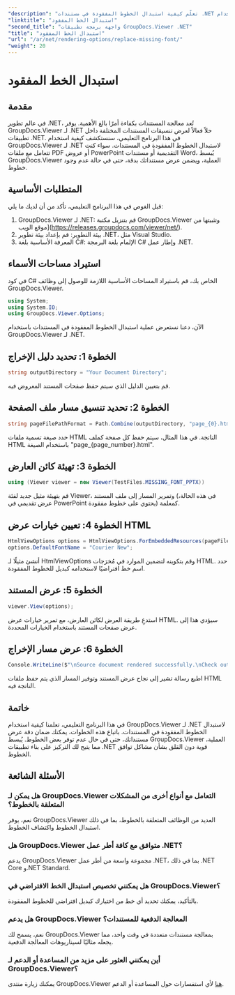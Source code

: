 ```yaml
---
"description": "تعلّم كيفية استبدال الخطوط المفقودة في مستندات .NET بسهولة باستخدام GroupDocs.Viewer. تمتع بدقة عرض عالية بخطوات بسيطة."
"linktitle": "استبدال الخط المفقود"
"second_title": "واجهة برمجة تطبيقات GroupDocs.Viewer .NET"
"title": "استبدال الخط المفقود"
"url": "/ar/net/rendering-options/replace-missing-font/"
"weight": 20
---
```


# استبدال الخط المفقود

## مقدمة
في عالم تطوير .NET، تُعد معالجة المستندات بكفاءة أمرًا بالغ الأهمية. يوفر GroupDocs.Viewer لـ .NET حلاً فعالاً لعرض تنسيقات المستندات المختلفة داخل تطبيقات .NET. في هذا البرنامج التعليمي، سنستكشف كيفية استخدام GroupDocs.Viewer لـ .NET لاستبدال الخطوط المفقودة في المستندات. سواء كنت تتعامل مع ملفات PDF أو عروض PowerPoint التقديمية أو مستندات Word، يُبسط GroupDocs.Viewer العملية، ويضمن عرض مستنداتك بدقة، حتى في حالة عدم وجود خطوط.
## المتطلبات الأساسية
قبل الغوص في هذا البرنامج التعليمي، تأكد من أن لديك ما يلي:
1. GroupDocs.Viewer لـ .NET: قم بتنزيل مكتبة GroupDocs.Viewer وتثبيتها من موقع الويب](https://releases.groupdocs.com/viewer/net/).
2. بيئة التطوير: قم بإعداد بيئة تطوير .NET، مثل Visual Studio.
3. المعرفة الأساسية بلغة C#: الإلمام بلغة البرمجة C# وإطار عمل .NET.

## استيراد مساحات الأسماء
في كود C# الخاص بك، قم باستيراد المساحات الأساسية اللازمة للوصول إلى وظائف GroupDocs.Viewer.

```csharp
using System;
using System.IO;
using GroupDocs.Viewer.Options;
```

الآن، دعنا نستعرض عملية استبدال الخطوط المفقودة في المستندات باستخدام GroupDocs.Viewer لـ .NET.
## الخطوة 1: تحديد دليل الإخراج
```csharp
string outputDirectory = "Your Document Directory";
```
قم بتعيين الدليل الذي سيتم حفظ صفحات المستند المعروض فيه.
## الخطوة 2: تحديد تنسيق مسار ملف الصفحة
```csharp
string pageFilePathFormat = Path.Combine(outputDirectory, "page_{0}.html");
```
حدد صيغة تسمية ملفات HTML الناتجة. في هذا المثال، سيتم حفظ كل صفحة كملف HTML باستخدام الصيغة "page_{page_number}.html".
## الخطوة 3: تهيئة كائن العارض
```csharp
using (Viewer viewer = new Viewer(TestFiles.MISSING_FONT_PPTX))
```
قم بتهيئة مثيل جديد لفئة Viewer، وتمرير المسار إلى ملف المستند (في هذه الحالة، عرض تقديمي في PowerPoint يحتوي على خطوط مفقودة) كمعلمة.
## الخطوة 4: تعيين خيارات عرض HTML
```csharp
HtmlViewOptions options = HtmlViewOptions.ForEmbeddedResources(pageFilePathFormat);
options.DefaultFontName = "Courier New";
```
أنشئ مثيلًا لـ HtmlViewOptions وقم بتكوينه لتضمين الموارد في مُخرَجات HTML. حدد اسم خط افتراضيًا لاستخدامه كبديل للخطوط المفقودة.
## الخطوة 5: عرض المستند
```csharp
viewer.View(options);
```
استدعِ طريقة العرض لكائن العارض، مع تمرير خيارات عرض HTML. سيؤدي هذا إلى عرض صفحات المستند باستخدام الخيارات المحددة.
## الخطوة 6: عرض مسار الإخراج
```csharp
Console.WriteLine($"\nSource document rendered successfully.\nCheck output in {outputDirectory}.");
```
اطبع رسالة تشير إلى نجاح عرض المستند وتوفير المسار الذي يتم حفظ ملفات HTML الناتجة فيه.

## خاتمة
في هذا البرنامج التعليمي، تعلمنا كيفية استخدام GroupDocs.Viewer لـ .NET لاستبدال الخطوط المفقودة في المستندات. باتباع هذه الخطوات، يمكنك ضمان دقة عرض مستنداتك، حتى في حال عدم توفر بعض الخطوط. يُبسط GroupDocs.Viewer العملية، مما يتيح لك التركيز على بناء تطبيقات .NET قوية دون القلق بشأن مشاكل توافق الخطوط.
## الأسئلة الشائعة
### هل يمكن لـ GroupDocs.Viewer التعامل مع أنواع أخرى من المشكلات المتعلقة بالخطوط؟
نعم، يوفر GroupDocs.Viewer العديد من الوظائف المتعلقة بالخطوط، بما في ذلك استبدال الخطوط واكتشاف الخطوط.
### هل GroupDocs.Viewer متوافق مع كافة أطر عمل .NET؟
يدعم GroupDocs.Viewer مجموعة واسعة من أطر عمل .NET، بما في ذلك .NET Core و.NET Standard.
### هل يمكنني تخصيص استبدال الخط الافتراضي في GroupDocs.Viewer؟
بالتأكيد، يمكنك تحديد أي خط من اختيارك كبديل افتراضي للخطوط المفقودة.
### هل يدعم GroupDocs.Viewer المعالجة الدفعية للمستندات؟
نعم، يسمح لك GroupDocs.Viewer بمعالجة مستندات متعددة في وقت واحد، مما يجعله مثاليًا لسيناريوهات المعالجة الدفعية.
### أين يمكنني العثور على مزيد من المساعدة أو الدعم لـ GroupDocs.Viewer؟
يمكنك زيارة منتدى GroupDocs.Viewer [هنا](https://forum.groupdocs.com/c/viewer/9) لأي استفسارات حول المساعدة أو الدعم.